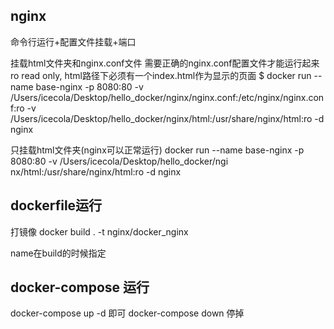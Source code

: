 ## nginx

命令行运行+配置文件挂载+端口

挂载html文件夹和nginx.conf文件   需要正确的nginx.conf配置文件才能运行起来 ro read only, html路径下必须有一个index.html作为显示的页面
$ docker run --name base-nginx -p 8080:80 -v /Users/icecola/Desktop/hello_docker/nginx/nginx.conf:/etc/nginx/nginx.conf:ro -v /Users/icecola/Desktop/hello_docker/nginx/html:/usr/share/nginx/html:ro -d nginx

只挂载html文件夹(nginx可以正常运行)
docker run --name base-nginx -p 8080:80 -v /Users/icecola/Desktop/hello_docker/ngi
nx/html:/usr/share/nginx/html:ro -d nginx

## dockerfile运行

打镜像
docker build . -t nginx/docker_nginx

name在build的时候指定

## docker-compose 运行

docker-compose up -d 即可
docker-compose down  停掉
